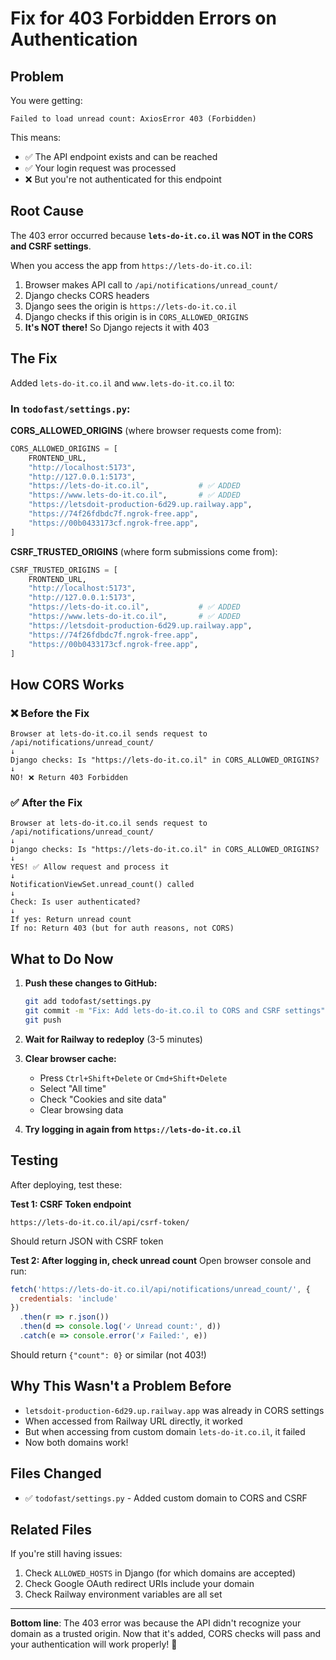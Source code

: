 # Fix for 403 Forbidden Errors on Authentication

## Problem

You were getting:
```
Failed to load unread count: AxiosError 403 (Forbidden)
```

This means:
- ✅ The API endpoint exists and can be reached
- ✅ Your login request was processed
- ❌ But you're not authenticated for this endpoint

## Root Cause

The 403 error occurred because **`lets-do-it.co.il` was NOT in the CORS and CSRF settings**.

When you access the app from `https://lets-do-it.co.il`:
1. Browser makes API call to `/api/notifications/unread_count/`
2. Django checks CORS headers
3. Django sees the origin is `https://lets-do-it.co.il`
4. Django checks if this origin is in `CORS_ALLOWED_ORIGINS`
5. **It's NOT there!** So Django rejects it with 403

## The Fix

Added `lets-do-it.co.il` and `www.lets-do-it.co.il` to:

### In `todofast/settings.py`:

**CORS_ALLOWED_ORIGINS** (where browser requests come from):
```python
CORS_ALLOWED_ORIGINS = [
    FRONTEND_URL,
    "http://localhost:5173",
    "http://127.0.0.1:5173",
    "https://lets-do-it.co.il",           # ✅ ADDED
    "https://www.lets-do-it.co.il",       # ✅ ADDED
    "https://letsdoit-production-6d29.up.railway.app",
    "https://74f26fdbdc7f.ngrok-free.app",
    "https://00b0433173cf.ngrok-free.app",
]
```

**CSRF_TRUSTED_ORIGINS** (where form submissions come from):
```python
CSRF_TRUSTED_ORIGINS = [
    FRONTEND_URL,
    "http://localhost:5173",
    "http://127.0.0.1:5173",
    "https://lets-do-it.co.il",           # ✅ ADDED
    "https://www.lets-do-it.co.il",       # ✅ ADDED
    "https://letsdoit-production-6d29.up.railway.app",
    "https://74f26fdbdc7f.ngrok-free.app",
    "https://00b0433173cf.ngrok-free.app",
]
```

## How CORS Works

### ❌ Before the Fix
```
Browser at lets-do-it.co.il sends request to /api/notifications/unread_count/
↓
Django checks: Is "https://lets-do-it.co.il" in CORS_ALLOWED_ORIGINS?
↓
NO! ❌ Return 403 Forbidden
```

### ✅ After the Fix
```
Browser at lets-do-it.co.il sends request to /api/notifications/unread_count/
↓
Django checks: Is "https://lets-do-it.co.il" in CORS_ALLOWED_ORIGINS?
↓
YES! ✅ Allow request and process it
↓
NotificationViewSet.unread_count() called
↓
Check: Is user authenticated?
↓
If yes: Return unread count
If no: Return 403 (but for auth reasons, not CORS)
```

## What to Do Now

1. **Push these changes to GitHub:**
   ```bash
   git add todofast/settings.py
   git commit -m "Fix: Add lets-do-it.co.il to CORS and CSRF settings"
   git push
   ```

2. **Wait for Railway to redeploy** (3-5 minutes)

3. **Clear browser cache:**
   - Press `Ctrl+Shift+Delete` or `Cmd+Shift+Delete`
   - Select "All time"
   - Check "Cookies and site data"
   - Clear browsing data

4. **Try logging in again from `https://lets-do-it.co.il`**

## Testing

After deploying, test these:

**Test 1: CSRF Token endpoint**
```
https://lets-do-it.co.il/api/csrf-token/
```
Should return JSON with CSRF token

**Test 2: After logging in, check unread count**
Open browser console and run:
```javascript
fetch('https://lets-do-it.co.il/api/notifications/unread_count/', {
  credentials: 'include'
})
  .then(r => r.json())
  .then(d => console.log('✓ Unread count:', d))
  .catch(e => console.error('✗ Failed:', e))
```

Should return `{"count": 0}` or similar (not 403!)

## Why This Wasn't a Problem Before

- `letsdoit-production-6d29.up.railway.app` was already in CORS settings
- When accessed from Railway URL directly, it worked
- But when accessing from custom domain `lets-do-it.co.il`, it failed
- Now both domains work!

## Files Changed

- ✅ `todofast/settings.py` - Added custom domain to CORS and CSRF

## Related Files

If you're still having issues:
1. Check `ALLOWED_HOSTS` in Django (for which domains are accepted)
2. Check Google OAuth redirect URIs include your domain
3. Check Railway environment variables are all set

---

**Bottom line**: The 403 error was because the API didn't recognize your domain as a trusted origin. Now that it's added, CORS checks will pass and your authentication will work properly! 🎉
